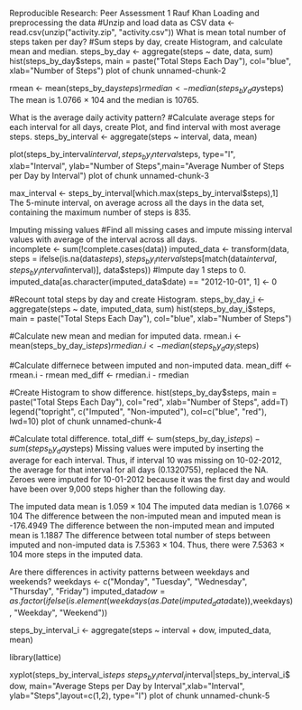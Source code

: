 Reproducible Research: Peer Assessment 1
Rauf Khan
Loading and preprocessing the data
#Unzip and load data as CSV
data <- read.csv(unzip("activity.zip", "activity.csv"))
What is mean total number of steps taken per day?
#Sum steps by day, create Histogram, and calculate mean and median. 
steps_by_day <- aggregate(steps ~ date, data, sum)
hist(steps_by_day$steps, main = paste("Total Steps Each Day"), col="blue", xlab="Number of Steps")
plot of chunk unnamed-chunk-2

rmean <- mean(steps_by_day$steps)
rmedian <- median(steps_by_day$steps)
The mean is 1.0766 × 104 and the median is 10765.

What is the average daily activity pattern?
#Calculate average steps for each interval for all days, create Plot, and find interval with most average steps. 
steps_by_interval <- aggregate(steps ~ interval, data, mean)

plot(steps_by_interval$interval,steps_by_interval$steps, type="l", xlab="Interval", ylab="Number of Steps",main="Average Number of Steps per Day by Interval")
plot of chunk unnamed-chunk-3

max_interval <- steps_by_interval[which.max(steps_by_interval$steps),1]
The 5-minute interval, on average across all the days in the data set, containing the maximum number of steps is 835.

Imputing missing values
#Find all missing cases and impute missing interval values with average of the interval across all days.  
incomplete <- sum(!complete.cases(data))
imputed_data <- transform(data, steps = ifelse(is.na(data$steps), steps_by_interval$steps[match(data$interval, steps_by_interval$interval)], data$steps))
#Impute day 1 steps to 0.
imputed_data[as.character(imputed_data$date) == "2012-10-01", 1] <- 0

#Recount total steps by day and create Histogram. 
steps_by_day_i <- aggregate(steps ~ date, imputed_data, sum)
hist(steps_by_day_i$steps, main = paste("Total Steps Each Day"), col="blue", xlab="Number of Steps")

#Calculate new mean and median for imputed data. 
rmean.i <- mean(steps_by_day_i$steps)
rmedian.i <- median(steps_by_day_i$steps)

#Calculate differnece between imputed and non-imputed data.
mean_diff <- rmean.i - rmean
med_diff <- rmedian.i - rmedian

#Create Histogram to show difference. 
hist(steps_by_day$steps, main = paste("Total Steps Each Day"), col="red", xlab="Number of Steps", add=T)
legend("topright", c("Imputed", "Non-imputed"), col=c("blue", "red"), lwd=10)
plot of chunk unnamed-chunk-4

#Calculate total difference.
total_diff <- sum(steps_by_day_i$steps) - sum(steps_by_day$steps)
Missing values were imputed by inserting the average for each interval. Thus, if interval 10 was missing on 10-02-2012, the average for that interval for all days (0.1320755), replaced the NA. Zeroes were imputed for 10-01-2012 because it was the first day and would have been over 9,000 steps higher than the following day.

The imputed data mean is 1.059 × 104 The imputed data median is 1.0766 × 104 The difference between the non-imputed mean and imputed mean is -176.4949 The difference between the non-imputed mean and imputed mean is 1.1887 The difference between total number of steps between imputed and non-imputed data is 7.5363 × 104. Thus, there were 7.5363 × 104 more steps in the imputed data.

Are there differences in activity patterns between weekdays and weekends?
weekdays <- c("Monday", "Tuesday", "Wednesday", "Thursday", 
              "Friday")
imputed_data$dow = as.factor(ifelse(is.element(weekdays(as.Date(imputed_data$date)),weekdays), "Weekday", "Weekend"))

steps_by_interval_i <- aggregate(steps ~ interval + dow, imputed_data, mean)

library(lattice)

xyplot(steps_by_interval_i$steps ~ steps_by_interval_i$interval|steps_by_interval_i$dow, main="Average Steps per Day by Interval",xlab="Interval", ylab="Steps",layout=c(1,2), type="l")
plot of chunk unnamed-chunk-5
